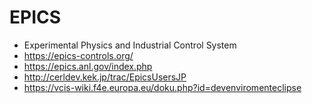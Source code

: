# EPICS

* Experimental Physics and Industrial Control System
* <https://epics-controls.org/>
* <https://epics.anl.gov/index.php>
* <http://cerldev.kek.jp/trac/EpicsUsersJP>
* <https://vcis-wiki.f4e.europa.eu/doku.php?id=devenviromenteclipse>
